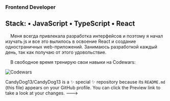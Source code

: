 ### Frontend Developer
## Stack: • JavaScript • TypeScript • React 

&nbsp;&nbsp;&nbsp;&nbsp;Меня всегда привлекала разработка интерфейсов и поэтому я начал изучать js и все это
вылилось в освоение React и создание одностраничных web-приложений. Занимаюсь разработкой каждый день,
так как получаю от этого удовольствие.

&nbsp;&nbsp;&nbsp;&nbsp;В свободное время тренирую свои навыки на Codewars:

![Codewars](https://www.codewars.com/users/CandyDog13/badges/large)

CandyDog13/CandyDog13 is a ✨ special ✨ repository because its `README.md` (this file) appears on your GitHub profile.
You can click the Preview link to take a look at your changes.
--->
